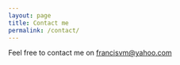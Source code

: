 ```yaml
---
layout: page
title: Contact me
permalink: /contact/
---
```


Feel free to contact me on [francisvm@yahoo.com](mailto:francisvm@yahoo.com)
